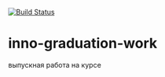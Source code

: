 [![Build Status](https://travis-ci.org/LesyaLeontyeva/inno-graduation-work.svg?branch=master)](https://travis-ci.org/github/LesyaLeontyeva/inno-graduation-work)

# inno-graduation-work
выпускная работа на курсе 


